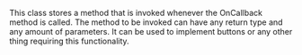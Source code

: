 This class stores a method that is invoked whenever the OnCallback method is called.
The method to be invoked can have any return type and any amount of parameters.
It can be used to implement buttons or any other thing requiring this functionality.